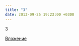 ```yaml
---
title: "3"
date: 2013-09-25 19:23:00 +0300
---
```


3

[Вложение](/assets/vk_photos/2/eqkkLn4UUCM.jpg)

